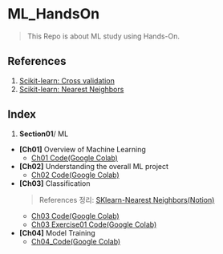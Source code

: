 # ML_HandsOn
> This Repo is about ML study using Hands-On.
## References
1. [Scikit-learn: Cross validation](https://scikit-learn.org/stable/modules/cross_validation.html)
2. [Scikit-learn: Nearest Neighbors](https://scikit-learn.org/stable/modules/neighbors.html)
## Index
1. **Section01**/ ML
  * **[Ch01]** Overview of Machine Learning 
    * [Ch01 Code(Google Colab)](https://colab.research.google.com/drive/1uu5NVwP_0qJVzssrW-k6Xnk62NRIykMU)
  * **[Ch02]** Understanding the overall ML project
    * [Ch02 Code(Google Colab)]()
  * **[Ch03]** Classification 
      > References 정리: [SKlearn-Nearest Neighbors(Notion)](https://www.notion.so/Nearest-Neighbors-7e1ca6a02e4b4ee18d24c5c2294c50b3)
    * [Ch03 Code(Google Colab)](https://colab.research.google.com/drive/1NZDLK2oeEb2PvMzB3m6PAMjhlLwUXYmw) 
    * [Ch03 Exercise01 Code(Google Colab)](https://colab.research.google.com/drive/173DXvFgdqvXIv-YZ5vxFCplwGV5PuSXI#scrollTo=_miqVhAXGEY3)
  * **[Ch04]** Model Training
    * [Ch04_Code(Google Colab)](https://colab.research.google.com/drive/15iFPDb3UgPJnLfV7PRb4QuoG75TRv564#scrollTo=1UyeBRXUjol9)

